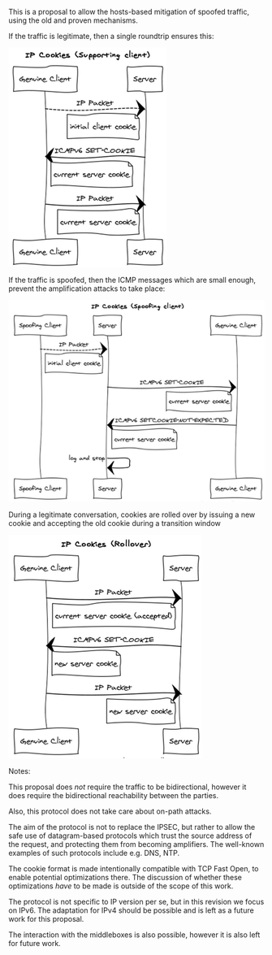 This is a proposal to allow the hosts-based mitigation of spoofed traffic,
using the old and proven mechanisms.

If the traffic is legitimate, then a single roundtrip ensures this:

![alt tag](cookies_normal.png)

If the traffic is spoofed, then the ICMP messages which are small enough, prevent
the amplification attacks to take place:

![alt tag](cookies_spoofing.png)

During a legitimate conversation, cookies are rolled over by issuing a new cookie 
and accepting the old cookie during a transition window

![alt tag](cookies_rollover.png)


Notes:

This proposal does *not* require the traffic to be bidirectional, however
it does require the bidirectional reachability between the parties.

Also, this protocol does not take care about on-path attacks. 

The aim of the protocol is not to replace the IPSEC, but rather to allow the
safe use of datagram-based protocols which trust the source address of the request,
and protecting them from becoming amplifiers. The well-known examples of such
protocols include e.g. DNS, NTP.

The cookie format is made intentionally compatible with TCP Fast Open, to enable
potential optimizations there. The discussion of whether these optimizations *have*
to be made is outside of the scope of this work.

The protocol is not specific to IP version per se, but in this revision we focus on IPv6.
The adaptation for IPv4 should be possible and is left as a future work for this proposal.

The interaction with the middleboxes is also possible, however it is also left for future work.

